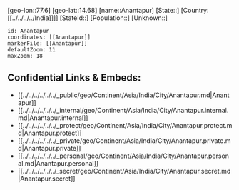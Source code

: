 ﻿---
location: [14.68,77.6]
mapzoom: [7,12] 
mapmarker: city 
type: City
SpocWebEntityId: 28814
isDeleted: false
confidential: public
tags:
- geo/City

---

[geo-lon::77.6]
[geo-lat::14.68]
[name::Anantapur]
[State::]
[Country:[[../../../../India]]]]
[StateId::]
[Population::]
[Unknown::]


```leaflet
id: Anantapur
coordinates: [[Anantapur]]
markerFile: [[Anantapur]]
defaultZoom: 11 
maxZoom: 18
```


## Confidential Links & Embeds: 
- [[../../../../../../_public/geo/Continent/Asia/India/City/Anantapur.md|Anantapur]] 
- [[../../../../../../_internal/geo/Continent/Asia/India/City/Anantapur.internal.md|Anantapur.internal]] 
- [[../../../../../../_protect/geo/Continent/Asia/India/City/Anantapur.protect.md|Anantapur.protect]] 
- [[../../../../../../_private/geo/Continent/Asia/India/City/Anantapur.private.md|Anantapur.private]] 
- [[../../../../../../_personal/geo/Continent/Asia/India/City/Anantapur.personal.md|Anantapur.personal]] 
- [[../../../../../../_secret/geo/Continent/Asia/India/City/Anantapur.secret.md|Anantapur.secret]] 
